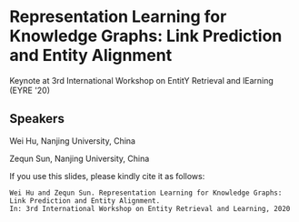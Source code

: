 # Representation Learning for Knowledge Graphs: Link Prediction and Entity Alignment

Keynote at 3rd International Workshop on EntitY Retrieval and lEarning (EYRE '20)

## Speakers

Wei Hu, Nanjing University, China

Zequn Sun, Nanjing University, China

If you use this slides, please kindly cite it as follows:    
```
Wei Hu and Zequn Sun. Representation Learning for Knowledge Graphs: Link Prediction and Entity Alignment. 
In: 3rd International Workshop on Entity Retrieval and Learning, 2020
